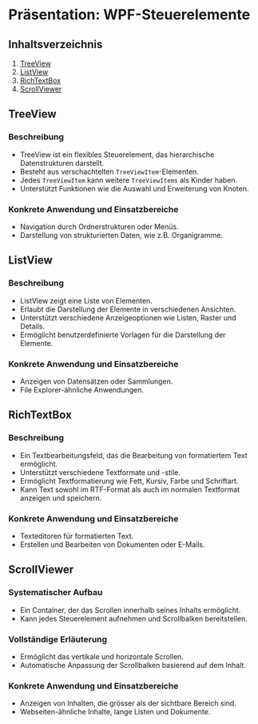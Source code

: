 # Präsentation: WPF-Steuerelemente

## Inhaltsverzeichnis

1. [TreeView](#treeview)
2. [ListView](#listview)
3. [RichTextBox](#richtextbox)
4. [ScrollViewer](#scrollviewer)

## TreeView

### Beschreibung

- TreeView ist ein flexibles Steuerelement, das hierarchische Datenstrukturen darstellt.
- Besteht aus verschachtelten `TreeViewItem`-Elementen.
- Jedes `TreeViewItem` kann weitere `TreeViewItems` als Kinder haben.
- Unterstützt Funktionen wie die Auswahl und Erweiterung von Knoten.

### Konkrete Anwendung und Einsatzbereiche

- Navigation durch Ordnerstrukturen oder Menüs.
- Darstellung von strukturierten Daten, wie z.B. Organigramme.

## ListView

### Beschreibung

- ListView zeigt eine Liste von Elementen.
- Erlaubt die Darstellung der Elemente in verschiedenen Ansichten.
- Unterstützt verschiedene Anzeigeoptionen wie Listen, Raster und Details.
- Ermöglicht benutzerdefinierte Vorlagen für die Darstellung der Elemente.

### Konkrete Anwendung und Einsatzbereiche

- Anzeigen von Datensätzen oder Sammlungen.
- File Explorer-ähnliche Anwendungen.

## RichTextBox

### Beschreibung

- Ein Textbearbeitungsfeld, das die Bearbeitung von formatiertem Text ermöglicht.
- Unterstützt verschiedene Textformate und -stile.
- Ermöglicht Textformatierung wie Fett, Kursiv, Farbe und Schriftart.
- Kann Text sowohl im RTF-Format als auch im normalen Textformat anzeigen und speichern.

### Konkrete Anwendung und Einsatzbereiche

- Texteditoren für formatierten Text.
- Erstellen und Bearbeiten von Dokumenten oder E-Mails.

## ScrollViewer

### Systematischer Aufbau

- Ein Container, der das Scrollen innerhalb seines Inhalts ermöglicht.
- Kann jedes Steuerelement aufnehmen und Scrollbalken bereitstellen.

### Vollständige Erläuterung

- Ermöglicht das vertikale und horizontale Scrollen.
- Automatische Anpassung der Scrollbalken basierend auf dem Inhalt.

### Konkrete Anwendung und Einsatzbereiche

- Anzeigen von Inhalten, die grösser als der sichtbare Bereich sind.
- Webseiten-ähnliche Inhalte, lange Listen und Dokumente.
